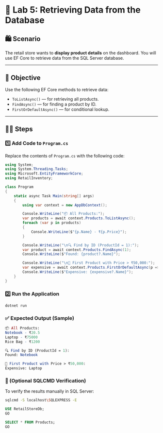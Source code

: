 # 🧪 Lab 5: Retrieving Data from the Database

## 🛍️ Scenario
The retail store wants to **display product details** on the dashboard. You will use EF Core to retrieve data from the SQL Server database.

---

## 🎯 Objective
Use the following EF Core methods to retrieve data:
- `ToListAsync()` — for retrieving all products.
- `FindAsync()` — for finding a product by ID.
- `FirstOrDefaultAsync()` — for conditional lookup.

---

## 🧑‍💻 Steps

### 1️⃣ Add Code to `Program.cs`

Replace the contents of `Program.cs` with the following code:

```csharp
using System;
using System.Threading.Tasks;
using Microsoft.EntityFrameworkCore;
using RetailInventory;

class Program
{
    static async Task Main(string[] args)
    {
        using var context = new AppDbContext();

        Console.WriteLine("📦 All Products:");
        var products = await context.Products.ToListAsync();
        foreach (var p in products)
        {
            Console.WriteLine($"{p.Name} - ₹{p.Price}");
        }

        Console.WriteLine("\n🔍 Find by ID (ProductId = 1):");
        var product = await context.Products.FindAsync(1);
        Console.WriteLine($"Found: {product?.Name}");

        Console.WriteLine("\n💸 First Product with Price > ₹50,000:");
        var expensive = await context.Products.FirstOrDefaultAsync(p => p.Price > 50000);
        Console.WriteLine($"Expensive: {expensive?.Name}");
    }
}

```
### 2️⃣ Run the Application
```bash
dotnet run
```
### ✅ Expected Output (Sample)
```mathematica
📦 All Products:
Notebook - ₹20.5
Laptop - ₹75000
Rice Bag - ₹1200

🔍 Find by ID (ProductId = 1):
Found: Notebook

💸 First Product with Price > ₹50,000:
Expensive: Laptop
```
### 🧾 (Optional SQLCMD Verification)
To verify the results manually in SQL Server:

```bash
sqlcmd -S localhost\SQLEXPRESS -E
```
```sql
USE RetailStoreDb;
GO

SELECT * FROM Products;
GO
```